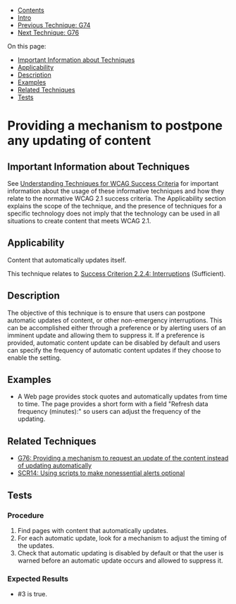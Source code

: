 -   [Contents](https://www.w3.org/WAI/WCAG21/Techniques/#techniques "Table of Contents")
-   [Intro](https://www.w3.org/WAI/WCAG21/Techniques/#introduction "Introduction to Techniques")
-   [Previous Technique: G74](G74)
-   [Next Technique: G76](G76)

On this page:

-   [Important Information about Techniques](#important-information)
-   [Applicability](#applicability)
-   [Description](#description)
-   [Examples](#examples)
-   [Related Techniques](#related)
-   [Tests](#tests)

Providing a mechanism to postpone any updating of content
=========================================================

Important Information about Techniques
--------------------------------------

See [Understanding Techniques for WCAG Success Criteria](https://www.w3.org/WAI/WCAG21/Understanding/understanding-techniques) for important information about the usage of these informative techniques and how they relate to the normative WCAG 2.1 success criteria. The Applicability section explains the scope of the technique, and the presence of techniques for a specific technology does not imply that the technology can be used in all situations to create content that meets WCAG 2.1.

Applicability
-------------

Content that automatically updates itself.

This technique relates to [Success Criterion 2.2.4: Interruptions](https://www.w3.org/WAI/WCAG21/Understanding/interruptions) (Sufficient).

Description
-----------

The objective of this technique is to ensure that users can postpone automatic updates of content, or other non-emergency interruptions. This can be accomplished either through a preference or by alerting users of an imminent update and allowing them to suppress it. If a preference is provided, automatic content update can be disabled by default and users can specify the frequency of automatic content updates if they choose to enable the setting.

Examples
--------

-   A Web page provides stock quotes and automatically updates from time to time. The page provides a short form with a field "Refresh data frequency (minutes):" so users can adjust the frequency of the updating.

Related Techniques
------------------

-   [G76: Providing a mechanism to request an update of the content instead of updating automatically](https://www.w3.org/WAI/WCAG21/Techniques/general/G76)
-   [SCR14: Using scripts to make nonessential alerts optional](https://www.w3.org/WAI/WCAG21/Techniques/client-side-script/SCR14)

Tests
-----

### Procedure

1.  Find pages with content that automatically updates.
2.  For each automatic update, look for a mechanism to adjust the timing of the updates.
3.  Check that automatic updating is disabled by default or that the user is warned before an automatic update occurs and allowed to suppress it.

### Expected Results

-   \#3 is true.
